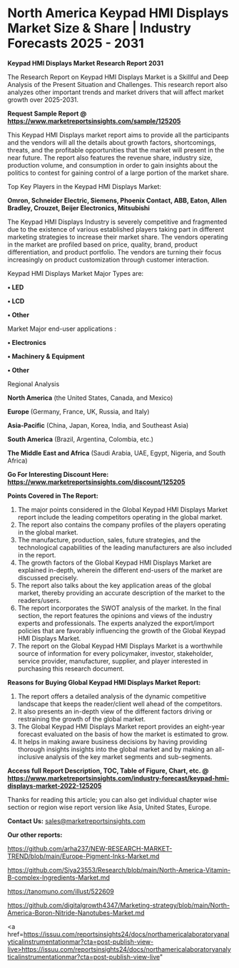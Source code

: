 # North America Keypad HMI Displays Market Size & Share | Industry Forecasts 2025 - 2031

<strong>Keypad HMI Displays Market Research Report 2031</strong>

The Research Report on Keypad HMI Displays Market is a Skillful and Deep Analysis of the Present Situation and Challenges. This research report also analyzes other important trends and market drivers that will affect market growth over 2025-2031.

<strong>Request Sample Report @ <a href=https://www.marketreportsinsights.com/sample/125205>https://www.marketreportsinsights.com/sample/125205</a></strong>

This Keypad HMI Displays market report aims to provide all the participants and the vendors will all the details about growth factors, shortcomings, threats, and the profitable opportunities that the market will present in the near future. The report also features the revenue share, industry size, production volume, and consumption in order to gain insights about the politics to contest for gaining control of a large portion of the market share.

Top Key Players in the Keypad HMI Displays Market:

<strong>Omron, Schneider Electric, Siemens, Phoenix Contact, ABB, Eaton, Allen Bradley, Crouzet, Beijer Electronics, Mitsubishi</strong>

The Keypad HMI Displays Industry is severely competitive and fragmented due to the existence of various established players taking part in different marketing strategies to increase their market share. The vendors operating in the market are profiled based on price, quality, brand, product differentiation, and product portfolio. The vendors are turning their focus increasingly on product customization through customer interaction.

Keypad HMI Displays Market Major Types are:

<strong>• LED

• LCD

• Other</strong>

Market Major end-user applications :

<strong>• Electronics

• Machinery & Equipment

• Other</strong>

Regional Analysis

</u><strong><b>North America</b></strong> (the United States, Canada, and Mexico)

<strong><b>Europe </b></strong>(Germany, France, UK, Russia, and Italy)

<strong><b>Asia-Pacific</b></strong> (China, Japan, Korea, India, and Southeast Asia)

<strong><b>South America</b></strong> (Brazil, Argentina, Colombia, etc.)

<strong><b>The Middle East and Africa</b></strong> (Saudi Arabia, UAE, Egypt, Nigeria, and South Africa)

<strong>Go For Interesting Discount Here: <a href=https://www.marketreportsinsights.com/discount/125205>https://www.marketreportsinsights.com/discount/125205</a></strong>

<strong>Points Covered in The Report:</strong>
<ol>
  <li>The major points considered in the Global Keypad HMI Displays Market report include the leading competitors operating in the global market.</li>
  <li>The report also contains the company profiles of the players operating in the global market.</li>
  <li>The manufacture, production, sales, future strategies, and the technological capabilities of the leading manufacturers are also included in the report.</li>
  <li>The growth factors of the Global Keypad HMI Displays Market are explained in-depth, wherein the different end-users of the market are discussed precisely.</li>
  <li>The report also talks about the key application areas of the global market, thereby providing an accurate description of the market to the readers/users.</li>
  <li>The report incorporates the SWOT analysis of the market. In the final section, the report features the opinions and views of the industry experts and professionals. The experts analyzed the export/import policies that are favorably influencing the growth of the Global Keypad HMI Displays Market.</li>
  <li>The report on the Global Keypad HMI Displays Market is a worthwhile source of information for every policymaker, investor, stakeholder, service provider, manufacturer, supplier, and player interested in purchasing this research document.</li>
</ol>
<strong>Reasons for Buying Global Keypad HMI Displays Market Report:</strong>

<ol>
  <li>The report offers a detailed analysis of the dynamic competitive landscape that keeps the reader/client well ahead of the competitors.</li>
  <li>It also presents an in-depth view of the different factors driving or restraining the growth of the global market.</li>
  <li>The Global Keypad HMI Displays Market report provides an eight-year forecast evaluated on the basis of how the market is estimated to grow.</li>
  <li>It helps in making aware business decisions by having providing thorough insights insights into the global market and by making an all-inclusive analysis of the key market segments and sub-segments.</li>
</ol>
<strong>Access full Report Description, TOC, Table of Figure, Chart, etc. @ <a href=https://www.marketreportsinsights.com/industry-forecast/keypad-hmi-displays-market-2022-125205>https://www.marketreportsinsights.com/industry-forecast/keypad-hmi-displays-market-2022-125205</a></strong>


Thanks for reading this article; you can also get individual chapter wise section or region wise report version like Asia, United States, Europe.

<strong>Contact Us:</strong>
sales@marketreportsinsights.com

<strong>Our other reports:</strong>

<a href=https://github.com/arha237/NEW-RESEARCH-MARKET-TREND/blob/main/Europe-Pigment-Inks-Market.md>https://github.com/arha237/NEW-RESEARCH-MARKET-TREND/blob/main/Europe-Pigment-Inks-Market.md</a>

<a href=https://github.com/Siya23553/Research/blob/main/North-America-Vitamin-B-complex-Ingredients-Market.md>https://github.com/Siya23553/Research/blob/main/North-America-Vitamin-B-complex-Ingredients-Market.md</a>

<a href=https://tanomuno.com/illust/522609>https://tanomuno.com/illust/522609</a>

<a href=https://github.com/digitalgrowth4347/Marketing-strategy/blob/main/North-America-Boron-Nitride-Nanotubes-Market.md>https://github.com/digitalgrowth4347/Marketing-strategy/blob/main/North-America-Boron-Nitride-Nanotubes-Market.md</a>

<a href=https://issuu.com/reportsinsights24/docs/northamericalaboratoryanalyticalinstrumentationmar?cta=post-publish-view-live>https://issuu.com/reportsinsights24/docs/northamericalaboratoryanalyticalinstrumentationmar?cta=post-publish-view-live</a>"
